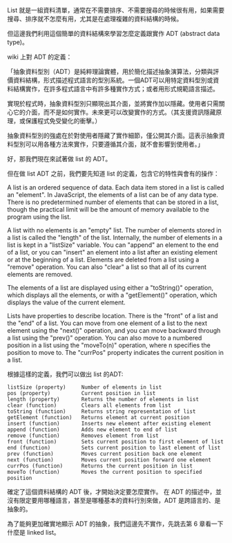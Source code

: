 List 就是一組資料清單，通常在不需要排序、不需要搜尋的時候很有用，如果需要搜尋、排序就不怎麼有用，尤其是在處理複雜的資料結構的時候。

但這邊我們利用這個簡單的資料結構來學習怎麼定義跟實作 ADT (abstract data type)。

wiki 上對 ADT 的定義：

「抽象資料型別（ADT）是純粹理論實體，用於簡化描述抽象演算法，分類與評價資料結構，形式描述程式語言的型別系統。一個ADT可以用特定資料型別或資料結構實作，在許多程式語言中有許多種實作方式；或者用形式規範語言描述。

實現於程式時，抽象資料型別只顯現出其介面，並將實作加以隱藏。使用者只需關心它的介面，而不是如何實作。未來更可以改變實作的方式。（其支援資訊隱藏原理，或保護程式免受變化的衝擊。）

抽象資料型別的強處在於對使用者隱藏了實作細節，僅公開其介面。這表示抽象資料型別可以用各種方法來實作，只要遵循其介面，就不會影響到使用者。」


好，那我們現在來試著做 list 的 ADT。

但在做 list ADT 之前，我們要先知道 list 的定義，包含它的特性與會有的操作：

A list is an ordered sequence of data. Each data item stored in a list is called an "element". In JavaScript, the elements of a list can be of any data type. There is no predetermined number of elements that can be stored in a list, though the practical limit will be the amount of memory available to the program using the list.

A list with no elements is an "empty" list. The number of elements stored in a list is called the "length" of the list. Internally, the number of elements in a list is kept in a "listSize" variable. You can "append" an element to the end of a list, or you can "insert" an element into a list after an existing element or at the beginning of a list. Elements are deleted from a list using a "remove" operation. You can also "clear" a list so that all of its current elements are removed.

The elements of a list are displayed using either a "toString()" operation, which displays all the elements, or with a "getElement()" operation, which displays the value of the current element.

Lists have properties to describe location. There is the "front" of a list and the "end" of a list. You can move from one element of a list to the next element using the "next()" operation, and you can move backward through a list using the "prev()" operation. You can also move to a numbered position in a list using the "moveTo(n)" operation, where n specifies the position to move to. The "currPos" property indicates the current position in a list.

根據這樣的定義，我們可以做出 list 的ADT:
```
listSize (property)     Number of elements in list   
pos (property)          Current position in list   
length (property)       Returns the number of elements in list   
clear (function)        Clears all elements from list   
toString (function)     Returns string representation of list   
getElement (function)   Returns element at current position   
insert (function)       Inserts new element after existing element   
append (function)       Adds new element to end of list   
remove (function)       Removes element from list   
front (function)        Sets current position to first element of list     
end (function)          Sets current position to last element of list    
prev (function)         Moves current position back one element   
next (function)         Moves current position forward one element   
currPos (function)      Returns the current position in list   
moveTo (function)       Moves the current position to specified position   
```

確定了這個資料結構的 ADT 後，才開始決定要怎麼實作。
在 ADT 的描述中，並沒有限定要用哪種語言，甚至是哪種基本的資料行別來做，ADT 是跨語言的、是抽象的。

為了能夠更加確實地顯示 ADT 的抽象，我們這邊先不實作，先跳去第 6 章看一下什麼是 linked list。
